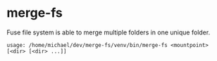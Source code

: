 # merge-fs
Fuse file system is able to merge multiple folders in one unique folder.

```
usage: /home/michael/dev/merge-fs/venv/bin/merge-fs <mountpoint> [<dir> [<dir> ...]]
```


## 
